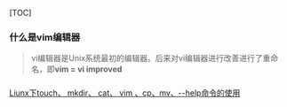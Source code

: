 [TOC]

### 什么是vim编辑器

> vi编辑器是Unix系统最初的编辑器。后来对vi编辑器进行改善进行了重命名，即**vim = vi improved**



### 

[Liunx下touch、 mkdir、 cat、 vim 、cp、mv、--help命令的使用](https://blog.csdn.net/ningyuxuan123/article/details/79749403)

